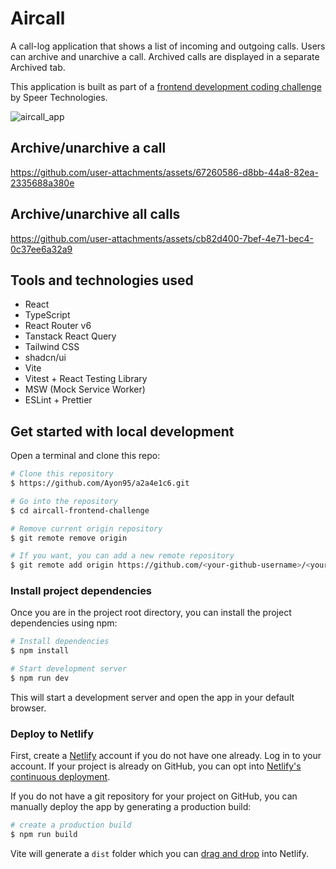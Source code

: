 # Aircall

A call-log application that shows a list of incoming and outgoing calls. Users can archive and unarchive a call. Archived calls are displayed in a separate Archived tab.

This application is built as part of a [frontend development coding challenge](https://github.com/speer-technologies/aircall/tree/master) by Speer Technologies.

![aircall_app](https://github.com/user-attachments/assets/7b9f7f5f-b305-4377-bb3a-7d68402accae)

## Archive/unarchive a call

https://github.com/user-attachments/assets/67260586-d8bb-44a8-82ea-2335688a380e

## Archive/unarchive all calls

https://github.com/user-attachments/assets/cb82d400-7bef-4e71-bec4-0c37ee6a32a9

## Tools and technologies used

- React
- TypeScript
- React Router v6
- Tanstack React Query
- Tailwind CSS
- shadcn/ui
- Vite
- Vitest + React Testing Library
- MSW (Mock Service Worker)
- ESLint + Prettier

## Get started with local development

Open a terminal and clone this repo:

```bash
# Clone this repository
$ https://github.com/Ayon95/a2a4e1c6.git

# Go into the repository
$ cd aircall-frontend-challenge

# Remove current origin repository
$ git remote remove origin

# If you want, you can add a new remote repository
$ git remote add origin https://github.com/<your-github-username>/<your-repo-name>.git
```

### Install project dependencies

Once you are in the project root directory, you can install the project dependencies using npm:

```bash
# Install dependencies
$ npm install

# Start development server
$ npm run dev
```

This will start a development server and open the app in your default browser.

### Deploy to Netlify

First, create a [Netlify](https://netlify.com/) account if you do not have one already. Log in to your account. If your project is already on GitHub, you can opt into [Netlify's continuous deployment](https://docs.netlify.com/site-deploys/create-deploys/#deploy-with-git).

If you do not have a git repository for your project on GitHub, you can manually deploy the app by generating a production build:

```bash
# create a production build
$ npm run build
```

Vite will generate a `dist` folder which you can [drag and drop](https://docs.netlify.com/site-deploys/create-deploys/#drag-and-drop) into Netlify.
